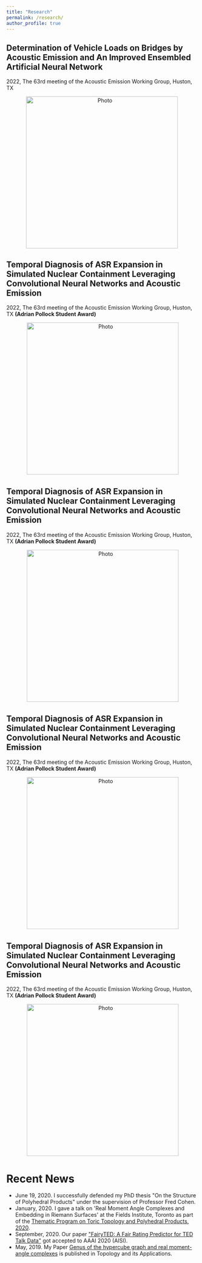 ```yaml
---
title: "Research"
permalink: /research/
author_profile: true
---
```



## Determination of Vehicle Loads on Bridges by Acoustic Emission and An Improved Ensembled Artificial Neural Network
2022, The 63rd meeting of the Acoustic Emission Working Group, Huston, TX
<p align="center">
  <img src="https://liaiusc.github.io/images/ASR.jpg?raw=true" alt="Photo" style="width: 400px;"/> 
</p>

## Temporal Diagnosis of ASR Expansion in Simulated Nuclear Containment Leveraging Convolutional Neural Networks and Acoustic Emission
2022, The 63rd meeting of the Acoustic Emission Working Group, Huston, TX **(Adrian Pollock Student Award)**
<p align="center">
  <img src="https://anumoshsad.github.io/images/das.JPG?raw=true" alt="Photo" style="width: 400px;"/> 
</p>

## Temporal Diagnosis of ASR Expansion in Simulated Nuclear Containment Leveraging Convolutional Neural Networks and Acoustic Emission
2022, The 63rd meeting of the Acoustic Emission Working Group, Huston, TX **(Adrian Pollock Student Award)**
<p align="center">
  <img src="https://anumoshsad.github.io/images/das.JPG?raw=true" alt="Photo" style="width: 400px;"/> 
</p>

## Temporal Diagnosis of ASR Expansion in Simulated Nuclear Containment Leveraging Convolutional Neural Networks and Acoustic Emission
2022, The 63rd meeting of the Acoustic Emission Working Group, Huston, TX **(Adrian Pollock Student Award)**
<p align="center">
  <img src="https://anumoshsad.github.io/images/das.JPG?raw=true" alt="Photo" style="width: 400px;"/> 
</p>

## Temporal Diagnosis of ASR Expansion in Simulated Nuclear Containment Leveraging Convolutional Neural Networks and Acoustic Emission
2022, The 63rd meeting of the Acoustic Emission Working Group, Huston, TX **(Adrian Pollock Student Award)**
<p align="center">
  <img src="https://anumoshsad.github.io/images/das.JPG?raw=true" alt="Photo" style="width: 400px;"/> 
</p>


# Recent News
* June 19, 2020. I successfully defended my PhD thesis "On the Structure of Polyhedral Products" under the supervision of Professor Fred Cohen.
* January, 2020. I gave a talk on 'Real Moment Angle Complexes and Embedding in Riemann Surfaces' at the Fields Institute, Toronto as part of the [Thematic Program on Toric Topology and Polyhedral Products, 2020](http://www.fields.utoronto.ca/activities/19-20/toric). 
* September, 2020. Our paper ["FairyTED: A Fair Rating Predictor for TED Talk Data"](https://arxiv.org/abs/1911.11558) got accepted to AAAI 2020 (AISI).
* May, 2019. My Paper [Genus of the hypercube graph and real moment-angle complexes](https://www.sciencedirect.com/science/article/pii/S0166864119300872) is published in Topology and its Applications.
